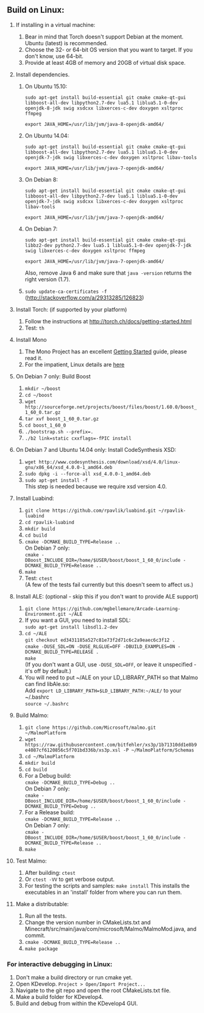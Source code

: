 ## Build on Linux: ##

1. If installing in a virtual machine:
    1. Bear in mind that Torch doesn't support Debian at the moment. Ubuntu (latest) is recommended.
    2. Choose the 32- or 64-bit OS version that you want to target. If you don't know, use 64-bit.
    3. Provide at least 4GB of memory and 20GB of virtual disk space.

2. Install dependencies.
    1. On Ubuntu 15.10:  
    
         `sudo apt-get install build-essential git cmake cmake-qt-gui libboost-all-dev libpython2.7-dev lua5.1 liblua5.1-0-dev openjdk-8-jdk swig xsdcxx libxerces-c-dev doxygen xsltproc ffmpeg`  
         
         `export JAVA_HOME=/usr/lib/jvm/java-8-openjdk-amd64/`  
         
    2. On Ubuntu 14.04:  
    
         `sudo apt-get install build-essential git cmake cmake-qt-gui libboost-all-dev libpython2.7-dev lua5.1 liblua5.1-0-dev openjdk-7-jdk swig libxerces-c-dev doxygen xsltproc libav-tools`  
         
         `export JAVA_HOME=/usr/lib/jvm/java-7-openjdk-amd64/`  
         
    3. On Debian 8:  
    
         `sudo apt-get install build-essential git cmake cmake-qt-gui libboost-all-dev libpython2.7-dev lua5.1 liblua5.1-0-dev openjdk-7-jdk swig xsdcxx libxerces-c-dev doxygen xsltproc libav-tools`  
         
         `export JAVA_HOME=/usr/lib/jvm/java-7-openjdk-amd64/`  
         
    4. On Debian 7:  
    
         `sudo apt-get install build-essential git cmake cmake-qt-gui libbz2-dev python2.7-dev lua5.1 liblua5.1-0-dev openjdk-7-jdk swig libxerces-c-dev doxygen xsltproc ffmpeg`  
         
         `export JAVA_HOME=/usr/lib/jvm/java-7-openjdk-amd64/`
         
         Also, remove Java 6 and make sure that `java -version` returns the right version (1.7).
         
    5. `sudo update-ca-certificates -f` (http://stackoverflow.com/a/29313285/126823)

4. Install Torch: (if supported by your platform)
    1. Follow the instructions at http://torch.ch/docs/getting-started.html
    2. Test: `th`

5. Install Mono
    1. The Mono Project has an excellent [Getting Started](http://www.mono-project.com/docs/) guide, please read it.
    2. For the impatient, Linux details are [here](http://www.mono-project.com/docs/getting-started/install/linux/)
    
6. On Debian 7 only: Build Boost
    1. `mkdir ~/boost`
    2. `cd ~/boost`
    3. `wget http://sourceforge.net/projects/boost/files/boost/1.60.0/boost_1_60_0.tar.gz`
    4. `tar xvf boost_1_60_0.tar.gz`
    5. `cd boost_1_60_0`
    6. `./bootstrap.sh --prefix=.`
    7. `./b2 link=static cxxflags=-fPIC install`

7. On Debian 7 and Ubuntu 14.04 only: Install CodeSynthesis XSD:
    1. `wget http://www.codesynthesis.com/download/xsd/4.0/linux-gnu/x86_64/xsd_4.0.0-1_amd64.deb`
    2. `sudo dpkg -i --force-all xsd_4.0.0-1_amd64.deb`  
    3. `sudo apt-get install -f`  
       This step is needed because we require xsd version 4.0.
     
8. Install Luabind:
    1. `git clone https://github.com/rpavlik/luabind.git ~/rpavlik-luabind`
    2. `cd rpavlik-luabind`
    3. `mkdir build`
    4. `cd build`
    5. `cmake -DCMAKE_BUILD_TYPE=Release ..`  
       On Debian 7 only:  
       `cmake -DBoost_INCLUDE_DIR=/home/$USER/boost/boost_1_60_0/include -DCMAKE_BUILD_TYPE=Release ..`
    6. `make`
    7. Test: `ctest`  
       (A few of the tests fail currently but this doesn't seem to affect us.)

9. Install ALE: (optional - skip this if you don't want to provide ALE support)
    1. `git clone https://github.com/mgbellemare/Arcade-Learning-Environment.git ~/ALE`
    2. If you want a GUI, you need to install SDL:  
       `sudo apt-get install libsdl1.2-dev`
    3. `cd ~/ALE`  
       `git checkout ed3431185a527c81e73f2d71c6c2a9eaec6c3f12 .`  
       `cmake -DUSE_SDL=ON -DUSE_RLGLUE=OFF -DBUILD_EXAMPLES=ON -DCMAKE_BUILD_TYPE=RELEASE .`  
       `make`  
       (If you don't want a GUI, use `-DUSE_SDL=OFF`, or leave it unspecified - it's off by default.)
    4. You will need to put ~/ALE on your LD_LIBRARY_PATH so that Malmo can find libAle.so:  
       Add `export LD_LIBRARY_PATH=$LD_LIBRARY_PATH:~/ALE/` to your ~/.bashrc  
      `source ~/.bashrc`
       
10. Build Malmo:
    1. `git clone https://github.com/Microsoft/malmo.git ~/MalmoPlatform`
    2. `wget https://raw.githubusercontent.com/bitfehler/xs3p/1b71310dd1e8b9e4087cf6120856c5f701bd336b/xs3p.xsl -P ~/MalmoPlatform/Schemas`
    3. `cd ~/MalmoPlatform`
    4. `mkdir build`
    5. `cd build`
    6. For a Debug build:  
       `cmake -DCMAKE_BUILD_TYPE=Debug ..`  
       On Debian 7 only:  
       `cmake -DBoost_INCLUDE_DIR=/home/$USER/boost/boost_1_60_0/include -DCMAKE_BUILD_TYPE=Debug ..`
    7. For a Release build:  
       `cmake -DCMAKE_BUILD_TYPE=Release ..`  
       On Debian 7 only:  
       `cmake -DBoost_INCLUDE_DIR=/home/$USER/boost/boost_1_60_0/include -DCMAKE_BUILD_TYPE=Release ..`
    8. `make`

10. Test Malmo:
    1. After building: `ctest`
    2. Or `ctest -VV` to get verbose output.
    3. For testing the scripts and samples: `make install` This installs the executables in an 'install' folder from where you can run them.

11. Make a distributable:
    1. Run all the tests.
    2. Change the version number in CMakeLists.txt and Minecraft/src/main/java/com/microsoft/Malmo/MalmoMod.java, and commit.
    3. `cmake -DCMAKE_BUILD_TYPE=Release ..`
    4. `make package`

### For interactive debugging in Linux: ###

1. Don't make a build directory or run cmake yet.
2. Open KDevelop. `Project > Open/Import Project...`
3. Navigate to the git repo and open the root CMakeLists.txt file.
4. Make a build folder for KDevelop4.
5. Build and debug from within the KDevelop4 GUI.

